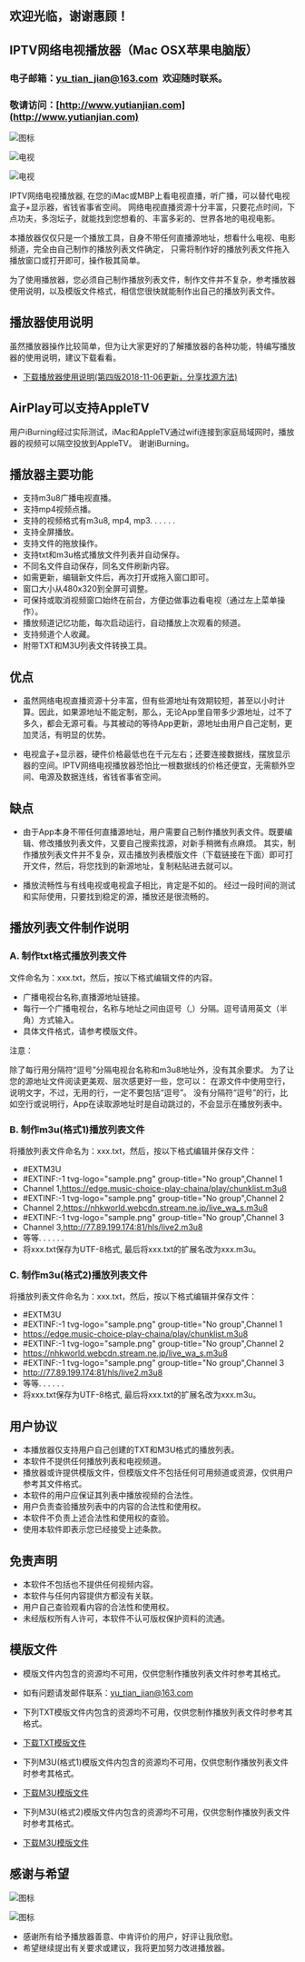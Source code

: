 ## 欢迎光临，谢谢惠顾！

## IPTV网络电视播放器（Mac OSX苹果电脑版）

### 电子邮箱：yu_tian_jian@163.com  欢迎随时联系。

### 敬请访问：[http://www.yutianjian.com](http://www.yutianjian.com)

![图标](icon_TV.png)

![电视](01.png)

![电视](02.png)

IPTV网络电视播放器, 在您的iMac或MBP上看电视直播，听广播，可以替代电视盒子+显示器，省钱省事省空间。
网络电视直播资源十分丰富，只要花点时间，下点功夫，多泡坛子，就能找到您想看的、丰富多彩的、世界各地的电视电影。

本播放器仅仅只是一个播放工具，自身不带任何直播源地址，想看什么电视、电影频道，完全由自己制作的播放列表文件确定，
只需将制作好的播放列表文件拖入播放窗口或打开即可，操作极其简单。

为了使用播放器，您必须自己制作播放列表文件，制作文件并不复杂，参考播放器使用说明，以及模版文件格式，相信您很快就能制作出自己的播放列表文件。

## 播放器使用说明

虽然播放器操作比较简单，但为让大家更好的了解播放器的各种功能，特编写播放器的使用说明，建议下载看看。

- [下载播放器使用说明(第四版2018-11-06更新，分享找源方法)](https://TVPlayerSupport.github.io/Playlist/IPTVPlayerGuidelines.pdf) 

## AirPlay可以支持AppleTV

用户iBurning经过实际测试，iMac和AppleTV通过wifi连接到家庭局域网时，播放器的视频可以隔空投放到AppleTV。
谢谢iBurning。

## 播放器主要功能

- 支持m3u8广播电视直播。
- 支持mp4视频点播。
- 支持的视频格式有m3u8, mp4, mp3. . . . . .
- 支持全屏播放。
- 支持文件的拖放操作。
- 支持txt和m3u格式播放文件列表并自动保存。
- 不同名文件自动保存，同名文件刷新内容。
- 如需更新，编辑新文件后，再次打开或拖入窗口即可。
- 窗口大小从480x320到全屏可调整。
- 可保持或取消视频窗口始终在前台，方便边做事边看电视（通过左上菜单操作）。
- 播放频道记忆功能，每次启动运行，自动播放上次观看的频道。
- 支持频道个人收藏。
- 附带TXT和M3U列表文件转换工具。

## 优点

- 虽然网络电视直播资源十分丰富，但有些源地址有效期较短，甚至以小时计算。因此，如果源地址不能定制，那么，无论App里自带多少源地址，过不了多久，都会无源可看。与其被动的等待App更新，源地址由用户自己定制，更加灵活，有明显的优势。

- 电视盒子+显示器，硬件价格最低也在千元左右；还要连接数据线，摆放显示器的空间。IPTV网络电视播放器恐怕比一根数据线的价格还便宜，无需额外空间、电源及数据连线，省钱省事省空间。

## 缺点

- 由于App本身不带任何直播源地址，用户需要自己制作播放列表文件。既要编辑、修改播放列表文件，又要自己搜索找源，对新手稍微有点麻烦。
其实，制作播放列表文件并不复杂，双击播放列表模版文件（下载链接在下面）即可打开文件，然后，将您找到的新源地址，复制粘贴进去就可以。

- 播放流畅性与有线电视或电视盒子相比，肯定是不如的。
经过一段时间的测试和实际使用，只要找到稳定的源，播放还是很流畅的。

## 播放列表文件制作说明

### A. 制作txt格式播放列表文件

文件命名为：xxx.txt，然后，按以下格式编辑文件的内容。
- 广播电视台名称,直播源地址链接。
- 每行一个广播电视台，名称与地址之间由逗号（,）分隔。逗号请用英文（半角）方式输入。
- 具体文件格式，请参考模版文件。

注意：

除了每行用分隔符“逗号”分隔电视台名称和m3u8地址外，没有其余要求。
为了让您的源地址文件阅读更美观、层次感更好一些，您可以：
在源文件中使用空行，说明文字，不过，无用的行，一定不要包括“逗号”。
没有分隔符“逗号”的行，比如空行或说明行，App在读取源地址时是自动跳过的，不会显示在播放列表中。

### B. 制作m3u(格式1)播放列表文件
    
  将播放列表文件命名为：xxx.txt，然后，按以下格式编辑并保存文件：
    
- #EXTM3U
- #EXTINF:-1 tvg-logo="sample.png" group-title="No group",Channel 1
- Channel 1,https://edge.music-choice-play-chaina/play/chunklist.m3u8
- #EXTINF:-1 tvg-logo="sample.png" group-title="No group",Channel 2
- Channel 2,https://nhkworld.webcdn.stream.ne.jp/live_wa_s.m3u8
- #EXTINF:-1 tvg-logo="sample.png" group-title="No group",Channel 3
- Channel 3,http://77.89.199.174:81/hls/live2.m3u8
- 等等. . . . . .
- 将xxx.txt保存为UTF-8格式, 最后将xxx.txt的扩展名改为xxx.m3u。

### C. 制作m3u(格式2)播放列表文件
    
  将播放列表文件命名为：xxx.txt，然后，按以下格式编辑并保存文件：
    
- #EXTM3U
- #EXTINF:-1 tvg-logo="sample.png" group-title="No group",Channel 1
- https://edge.music-choice-play-chaina/play/chunklist.m3u8
- #EXTINF:-1 tvg-logo="sample.png" group-title="No group",Channel 2
- https://nhkworld.webcdn.stream.ne.jp/live_wa_s.m3u8
- #EXTINF:-1 tvg-logo="sample.png" group-title="No group",Channel 3
- http://77.89.199.174:81/hls/live2.m3u8
- 等等. . . . . .
- 将xxx.txt保存为UTF-8格式, 最后将xxx.txt的扩展名改为xxx.m3u。

## 用户协议

- 本播放器仅支持用户自己创建的TXT和M3U格式的播放列表。
- 本软件不提供任何播放列表和电视频道。
- 播放器或许提供模版文件，但模版文件不包括任何可用频道或资源，仅供用户参考其文件格式。
- 本软件的用户应保证其列表中播放视频的合法性。
- 用户负责查验播放列表中的内容的合法性和使用权。
- 本软件不负责上述合法性和使用权的查验。
- 使用本软件即表示您已经接受上述条款。

## 免责声明

- 本软件不包括也不提供任何视频内容。
- 本软件与任何内容提供方都没有关联。
- 用户自己查验观看内容的合法性和使用权。
- 未经版权所有人许可，本软件不认可版权保护资料的流通。

## 模版文件

- 模版文件内包含的资源均不可用，仅供您制作播放列表文件时参考其格式。
- 如有问题请发邮件联系：yu_tian_jian@163.com

- 下列TXT模版文件内包含的资源均不可用，仅供您制作播放列表文件时参考其格式。
- [下载TXT模版文件](https://TVPlayerSupport.github.io/Playlist/Playlist-Sample-Cn.txt.zip) 

- 下列M3U(格式1)模版文件内包含的资源均不可用，仅供您制作播放列表文件时参考其格式。
- [下载M3U模版文件](https://TVPlayerSupport.github.io/Playlist/M3U-Sample-1.m3u.zip)

- 下列M3U(格式2)模版文件内包含的资源均不可用，仅供您制作播放列表文件时参考其格式。
- [下载M3U模版文件](https://TVPlayerSupport.github.io/Playlist/M3U-Sample-2.m3u.zip)

## 感谢与希望

![图标](300.png)

![图标](410.jpeg)

- 感谢所有给予播放器善意、中肯评价的用户，好评让我欣慰。
- 希望继续提出有关要求或建议，我将更加努力改进播放器。


